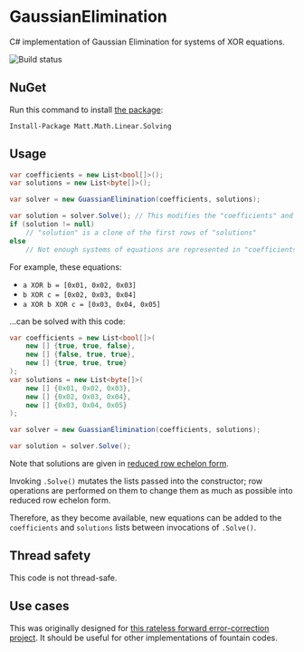 # GaussianElimination
C# implementation of Gaussian Elimination for systems of XOR equations.

![Build status](https://switchigan.visualstudio.com/_apis/public/build/definitions/9e65584e-ff3f-4616-b1ab-5227abae1502/7/badge "Build status")

## NuGet

Run this command to install [the package](https://www.nuget.org/packages/Matt.Math.Linear.Solving/):

```Install-Package Matt.Math.Linear.Solving```

## Usage

```csharp
var coefficients = new List<bool[]>();
var solutions = new List<byte[]>();

var solver = new GuassianElimination(coefficients, solutions);

var solution = solver.Solve(); // This modifies the "coefficients" and "solutions" lists
if (solution != null)
    // "solution" is a clone of the first rows of "solutions"
else
    // Not enough systems of equations are represented in "coefficients" and "solutions"
```

For example, these equations:

 * `a XOR b = [0x01, 0x02, 0x03]`
 * `b XOR c = [0x02, 0x03, 0x04]`
 * `a XOR b XOR c = [0x03, 0x04, 0x05]`

...can be solved with this code:

```csharp
var coefficients = new List<bool[]>(
	new [] {true, true, false},
	new [] {false, true, true},
	new [] {true, true, true}
);
var solutions = new List<byte[]>(
	new [] {0x01, 0x02, 0x03},
	new [] {0x02, 0x03, 0x04},
	new [] {0x03, 0x04, 0x05}
);

var solver = new GuassianElimination(coefficients, solutions);

var solution = solver.Solve();
```

Note that solutions are given in [reduced row echelon form](https://en.wikipedia.org/wiki/Row_echelon_form#Reduced_row_echelon_form).

Invoking `.Solve()` mutates the lists passed into the constructor; row operations are performed on them to change them as much as possible into reduced row echelon form.

Therefore, as they become available, new equations can be added to the `coefficients` and `solutions` lists between invocations of `.Solve()`.

## Thread safety

This code is not thread-safe.

## Use cases

This was originally designed for [this rateless forward error-correction project](https://github.com/matthew-a-thomas/cs-distributed-storage). It should be useful for other implementations of fountain codes.

